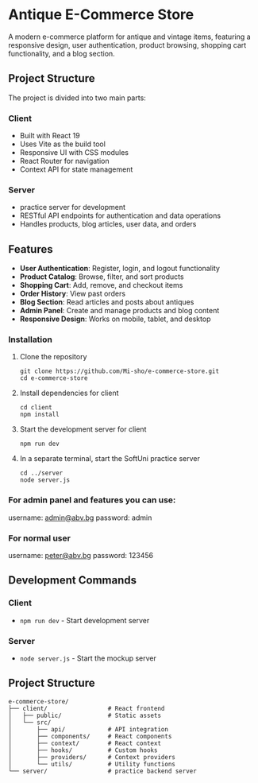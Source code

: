 # Antique E-Commerce Store

A modern e-commerce platform for antique and vintage items, featuring a responsive design, user authentication, product browsing, shopping cart functionality, and a blog section.

## Project Structure

The project is divided into two main parts:

### Client
- Built with React 19
- Uses Vite as the build tool
- Responsive UI with CSS modules
- React Router for navigation
- Context API for state management

### Server
- practice server for development
- RESTful API endpoints for authentication and data operations
- Handles products, blog articles, user data, and orders

## Features

- **User Authentication**: Register, login, and logout functionality
- **Product Catalog**: Browse, filter, and sort products
- **Shopping Cart**: Add, remove, and checkout items
- **Order History**: View past orders
- **Blog Section**: Read articles and posts about antiques
- **Admin Panel**: Create and manage products and blog content
- **Responsive Design**: Works on mobile, tablet, and desktop


### Installation

1. Clone the repository
   ```
   git clone https://github.com/Mi-sho/e-commerce-store.git
   cd e-commerce-store
   ```

2. Install dependencies for client
   ```
   cd client
   npm install
   ```

3. Start the development server for client
   ```
   npm run dev
   ```

4. In a separate terminal, start the SoftUni practice server
   ```
   cd ../server
   node server.js
   ```

### For admin panel and features you can use:
username: admin@abv.bg
password: admin

### For normal user 
username: peter@abv.bg
password: 123456

## Development Commands

### Client
- `npm run dev` - Start development server

### Server
- `node server.js` - Start the mockup server

## Project Structure

```
e-commerce-store/
├── client/                 # React frontend
│   ├── public/             # Static assets
│   └── src/
│       ├── api/            # API integration
│       ├── components/     # React components
│       ├── context/        # React context
│       ├── hooks/          # Custom hooks
│       ├── providers/      # Context providers
│       └── utils/          # Utility functions
└── server/                 # practice backend server
```



